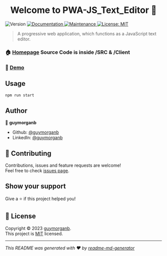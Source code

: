 <h1 align="center">Welcome to PWA-JS_Text_Editor 👋</h1>


<p>
  <img alt="Version" src="https://img.shields.io/badge/version-1.0.0-blue.svg?cacheSeconds=2592000" />
  <a href="https://github.com/guymorganb/socialnetwork-api#readme" target="_blank">
    <img alt="Documentation" src="https://img.shields.io/badge/documentation-yes-brightgreen.svg" />
  </a>
  <a href="https://github.com/guymorganb/socialnetwork-api/graphs/commit-activity" target="_blank">
    <img alt="Maintenance" src="https://img.shields.io/badge/Maintained%3F-yes-green.svg" />
  </a>
  <a href="https://github.com/guymorganb/socialnetwork-api/blob/master/LICENSE" target="_blank">
    <img alt="License: MIT" src="https://img.shields.io/github/license/guymorganb/socialnetwork-api" />
  </a>
</p>

> A progressive web application, which functions as a JavaScript text editor.

### 🏠 [Homepage](https://github.com/guymorganb/PWA-JS_Text_Editor) Source Code is inside /SRC & /Client

### 💫 [Demo](https://pwa-editor-text-23103ec48792.herokuapp.com/)

## Usage

```sh
npm run start
```

## Author

👤 **guymorganb**

* Github: [@guymorganb](https://github.com/guymorganb)
* LinkedIn: [@guymorganb](https://linkedin.com/in/guymorganb)

## 🤝 Contributing

Contributions, issues and feature requests are welcome!<br />Feel free to check [issues page](https://github.com/guymorganb/PWA-JS_Text_Editor/issues). 

## Show your support

Give a ⭐️ if this project helped you!

## 📝 License

Copyright © 2023 [guymorganb](https://github.com/guymorganb).<br />
This project is [MIT](https://github.com/guymorganb/PWA-JS_Text_Editor/blob/master/LICENSE) licensed.

***
_This README was generated with ❤️ by [readme-md-generator](https://github.com/kefranabg/readme-md-generator)_
